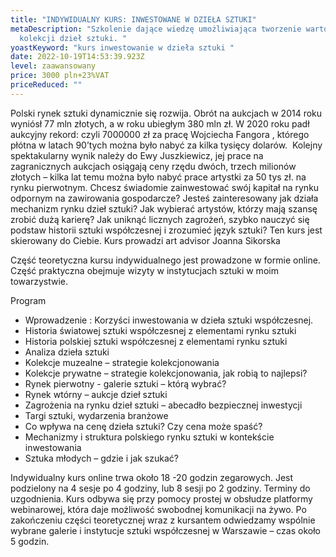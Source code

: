 ```yaml
---
title: "INDYWIDUALNY KURS: INWESTOWANE W DZIEŁA SZTUKI"
metaDescription: "Szkolenie dające wiedzę umożliwiająca tworzenie wartościowej
  kolekcji dzieł sztuki. "
yoastKeyword: "kurs inwestowanie w dzieła sztuki "
date: 2022-10-19T14:53:39.923Z
level: zaawansowany
price: 3000 pln+23%VAT
priceReduced: ""
---
```


Polski rynek sztuki dynamicznie się rozwija. Obrót na aukcjach w 2014 roku wyniósł 77 mln złotych, a
w roku ubiegłym 380 mln zł. W 2020 roku padł aukcyjny rekord: czyli 7000000 zł za pracę Wojciecha
Fangora , którego płótna w latach 90’tych można było nabyć za kilka tysięcy dolarów. 
Kolejny spektakularny wynik należy do Ewy Juszkiewicz, jej prace na zagranicznych aukcjach osiągają
ceny rzędu dwóch, trzech milionów złotych – kilka lat temu można było nabyć prace artystki za 50 tys
zł. na rynku pierwotnym.
Chcesz świadomie zainwestować swój kapitał na rynku odpornym na zawirowania gospodarcze?
Jesteś zainteresowany jak działa mechanizm rynku dzieł sztuki?
Jak wybierać artystów, którzy mają szansę zrobić dużą karierę?
Jak uniknąć licznych zagrożeń, szybko nauczyć się podstaw historii sztuki
współczesnej i zrozumieć język sztuki?
Ten kurs jest skierowany do Ciebie.
Kurs prowadzi art advisor Joanna Sikorska

Część teoretyczna kursu indywidualnego jest prowadzone w formie online. Część
praktyczna obejmuje wizyty w instytucjach sztuki w moim towarzystwie.

Program 

* Wprowadzenie : Korzyści inwestowania w dzieła sztuki współczesnej.
* Historia światowej sztuki współczesnej z elementami rynku sztuki  
* Historia polskiej sztuki współczesnej z elementami rynku sztuki
* Analiza dzieła sztuki
* Kolekcje muzealne – strategie kolekcjonowania
* Kolekcje prywatne – strategie kolekcjonowania, jak robią to najlepsi?
* Rynek pierwotny - galerie sztuki – którą wybrać?
* Rynek wtórny – aukcje dzieł sztuki
* Zagrożenia na rynku dzieł sztuki – abecadło bezpiecznej inwestycji
* Targi sztuki, wydarzenia branżowe
* Co wpływa na cenę dzieła sztuki? Czy cena może spaść?
* Mechanizmy i struktura polskiego rynku sztuki w kontekście inwestowania
* Sztuka młodych – gdzie i jak szukać?

Indywidualny kurs online trwa około 18 -20 godzin zegarowych. Jest podzielony na 4 sesje po 4
godziny, lub 8 sesji po 2 godziny. Terminy do uzgodnienia. Kurs odbywa się przy pomocy prostej w
obsłudze platformy webinarowej, która daje możliwość swobodnej komunikacji na żywo. Po
zakończeniu części teoretycznej wraz z kursantem odwiedzamy wspólnie wybrane galerie i instytucje
sztuki współczesnej w Warszawie – czas około 5 godzin.